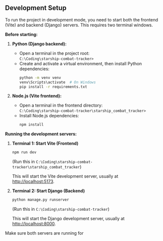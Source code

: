 ## Development Setup

To run the project in development mode, you need to start both the frontend (Vite) and backend (Django) servers. This requires two terminal windows.

**Before starting:**  
1. **Python (Django backend):**  
   - Open a terminal in the project root:  
     `C:\Coding\starship-combat-tracker>`
   - Create and activate a virtual environment, then install Python dependencies:
     ```bash
     python -m venv venv
     venv\Scripts\activate  # On Windows
     pip install -r requirements.txt
     ```

2. **Node.js (Vite frontend):**  
   - Open a terminal in the frontend directory:  
     `C:\Coding\starship-combat-tracker\starship_combat_tracker>`
   - Install Node.js dependencies:
     ```bash
     npm install
     ```

**Running the development servers:**

1. **Terminal 1: Start Vite (Frontend)**
    ```bash
    npm run dev
    ```
    (Run this in `C:\Coding\starship-combat-tracker\starship_combat_tracker`)

    This will start the Vite development server, usually at [http://localhost:5173](http://localhost:5173).

2. **Terminal 2: Start Django (Backend)**
    ```bash
    python manage.py runserver
    ```
    (Run this in `C:\Coding\starship-combat-tracker`)

    This will start the Django development server, usually at [http://localhost:8000](http://localhost:8000).

Make sure both servers are running for